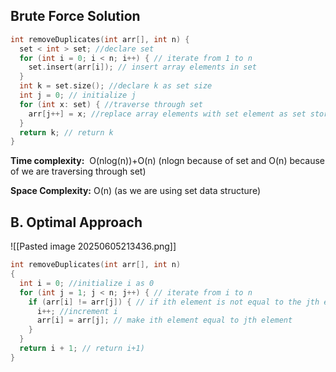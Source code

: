 
## Brute Force Solution

```cpp
int removeDuplicates(int arr[], int n) {
  set < int > set; //declare set
  for (int i = 0; i < n; i++) { // iterate from 1 to n
    set.insert(arr[i]); // insert array elements in set
  }
  int k = set.size(); //declare k as set size
  int j = 0; // initialize j
  for (int x: set) { //traverse through set 
    arr[j++] = x; //replace array elements with set element as set stores unique elements
  }
  return k; // return k
}
```

**Time complexity:**  O(nlog(n))+O(n) (nlogn because of set and O(n) because of we are traversing through set)

**Space Complexity:** O(n) (as we are using set data structure)

## B. Optimal Approach

![[Pasted image 20250605213436.png]]

```cpp
int removeDuplicates(int arr[], int n)
{
  int i = 0; //initialize i as 0
  for (int j = 1; j < n; j++) { // iterate from i to n
    if (arr[i] != arr[j]) { // if ith element is not equal to the jth element
      i++; //increment i
      arr[i] = arr[j]; // make ith element equal to jth element
    }
  }
  return i + 1; // return i+1)
}
```